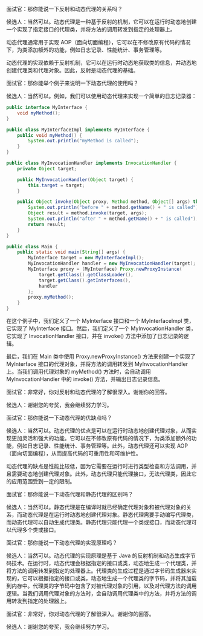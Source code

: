 

面试官：那你能说一下反射和动态代理的关系吗？

候选人：当然可以。动态代理是一种基于反射的机制，它可以在运行时动态地创建一个实现了指定接口的代理类，并将方法的调用转发到指定的处理器上。

动态代理通常用于实现 AOP（面向切面编程），它可以在不修改原有代码的情况下，为类添加额外的功能，例如日志记录、性能统计、事务管理等。

动态代理的实现依赖于反射机制，它可以在运行时动态地获取类的信息，并动态地创建代理类和代理对象。因此，反射是动态代理的基础。

面试官：那你能举个例子来说明一下动态代理的使用吗？

候选人：当然可以。例如，我们可以使用动态代理来实现一个简单的日志记录器：

```java
public interface MyInterface {
    void myMethod();
}

public class MyInterfaceImpl implements MyInterface {
    public void myMethod() {
        System.out.println("myMethod is called");
    }
}

public class MyInvocationHandler implements InvocationHandler {
    private Object target;

    public MyInvocationHandler(Object target) {
        this.target = target;
    }

    public Object invoke(Object proxy, Method method, Object[] args) throws Throwable {
        System.out.println("before " + method.getName() + " is called");
        Object result = method.invoke(target, args);
        System.out.println("after " + method.getName() + " is called");
        return result;
    }
}

public class Main {
    public static void main(String[] args) {
        MyInterface target = new MyInterfaceImpl();
        MyInvocationHandler handler = new MyInvocationHandler(target);
        MyInterface proxy = (MyInterface) Proxy.newProxyInstance(
            target.getClass().getClassLoader(),
            target.getClass().getInterfaces(),
            handler
        );
        proxy.myMethod();
    }
}
```

在这个例子中，我们定义了一个 MyInterface 接口和一个 MyInterfaceImpl 类，它实现了 MyInterface 接口。然后，我们定义了一个 MyInvocationHandler 类，它实现了 InvocationHandler 接口，并在 invoke() 方法中添加了日志记录的逻辑。

最后，我们在 Main 类中使用 Proxy.newProxyInstance() 方法来创建一个实现了 MyInterface 接口的代理对象，并将方法的调用转发到 MyInvocationHandler 上。当我们调用代理对象的 myMethod() 方法时，会自动调用 MyInvocationHandler 中的 invoke() 方法，并输出日志记录信息。

面试官：非常好，你对反射和动态代理的了解很深入。谢谢你的回答。

候选人：谢谢您的夸奖，我会继续努力学习。

面试官：那你能说一下动态代理的优缺点吗？

候选人：当然可以。动态代理的优点是可以在运行时动态地创建代理对象，从而实现更加灵活和强大的功能。它可以在不修改原有代码的情况下，为类添加额外的功能，例如日志记录、性能统计、事务管理等。此外，动态代理还可以实现 AOP（面向切面编程），从而提高代码的可重用性和可维护性。

动态代理的缺点是性能比较低，因为它需要在运行时进行类型检查和方法调用，并且需要动态地创建代理对象。此外，动态代理只能代理接口，无法代理类，因此它的应用范围受到一定的限制。

面试官：那你能说一下动态代理和静态代理的区别吗？

候选人：当然可以。静态代理是在编译时就已经确定代理对象和被代理对象的关系，而动态代理是在运行时动态地创建代理对象。静态代理需要手动编写代理类，而动态代理可以自动生成代理类。静态代理只能代理一个类或接口，而动态代理可以代理多个类或接口。

面试官：那你能说一下动态代理的实现原理吗？

候选人：当然可以。动态代理的实现原理是基于 Java 的反射机制和动态生成字节码技术。在运行时，动态代理会根据指定的接口或类，动态地生成一个代理类，并将方法的调用转发到指定的处理器上。代理类的生成过程是通过字节码生成器来实现的，它可以根据指定的接口或类，动态地生成一个代理类的字节码，并将其加载到内存中。代理类的字节码中包含了对被代理对象的引用，以及对代理方法的调用逻辑。当我们调用代理对象的方法时，会自动调用代理类中的方法，并将方法的调用转发到指定的处理器上。

面试官：非常好，你对动态代理的了解很深入。谢谢你的回答。

候选人：谢谢您的夸奖，我会继续努力学习。
